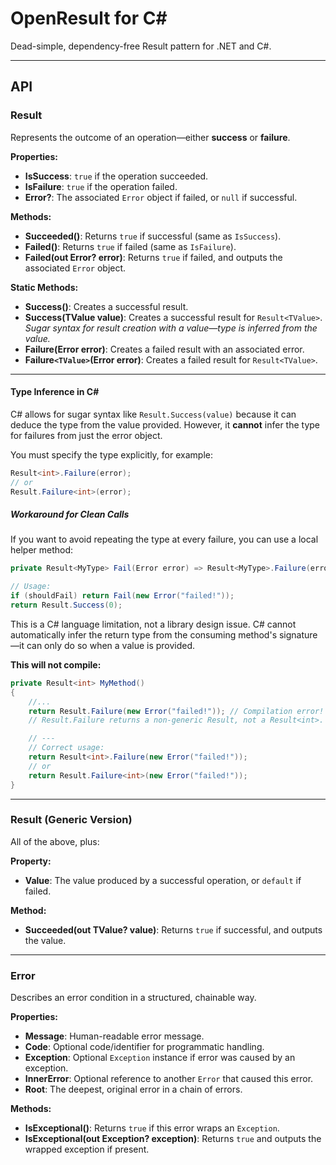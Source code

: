 # OpenResult for C\#

Dead-simple, dependency-free Result pattern for .NET and C#.

---

## API

### Result

Represents the outcome of an operation—either **success** or **failure**.

**Properties:**

* **IsSuccess**: `true` if the operation succeeded.
* **IsFailure**: `true` if the operation failed.
* **Error?**: The associated `Error` object if failed, or `null` if successful.

**Methods:**

* **Succeeded()**: Returns `true` if successful (same as `IsSuccess`).
* **Failed()**: Returns `true` if failed (same as `IsFailure`).
* **Failed(out Error? error)**: Returns `true` if failed, and outputs the associated `Error` object.

**Static Methods:**

* **Success()**: Creates a successful result.
* **Success(TValue value)**: Creates a successful result for `Result<TValue>`.
  <br/>*Sugar syntax for result creation with a value—type is inferred from the value.* 
* **Failure(Error error)**: Creates a failed result with an associated error.
* **Failure`<TValue>`(Error error)**: Creates a failed result for `Result<TValue>`.

---

#### Type Inference in C\#

C# allows for sugar syntax like `Result.Success(value)` because it can deduce the type from the value provided.
However, it **cannot** infer the type for failures from just the error object.

You must specify the type explicitly, for example:

```csharp
Result<int>.Failure(error);
// or
Result.Failure<int>(error);
```

##### Workaround for Clean Calls

If you want to avoid repeating the type at every failure, you can use a local helper method:

```csharp
private Result<MyType> Fail(Error error) => Result<MyType>.Failure(error); // <-- Helper

// Usage:
if (shouldFail) return Fail(new Error("failed!"));
return Result.Success(0);
```

This is a C# language limitation, not a library design issue.
C# cannot automatically infer the return type from the consuming method's signature—it can only do so when a value is provided.

**This will not compile:**

```csharp
private Result<int> MyMethod()
{
    //...
    return Result.Failure(new Error("failed!")); // Compilation error!
    // Result.Failure returns a non-generic Result, not a Result<int>.

    // ---
    // Correct usage:
    return Result<int>.Failure(new Error("failed!"));
    // or
    return Result.Failure<int>(new Error("failed!"));
}
```

---

### Result<TValue> (Generic Version)

All of the above, plus:

**Property:**

* **Value**: The value produced by a successful operation, or `default` if failed.

**Method:**

* **Succeeded(out TValue? value)**: Returns `true` if successful, and outputs the value.

---

### Error

Describes an error condition in a structured, chainable way.

**Properties:**

* **Message**: Human-readable error message.
* **Code**: Optional code/identifier for programmatic handling.
* **Exception**: Optional `Exception` instance if error was caused by an exception.
* **InnerError**: Optional reference to another `Error` that caused this error.
* **Root**: The deepest, original error in a chain of errors.

**Methods:**

* **IsExceptional()**: Returns `true` if this error wraps an `Exception`.
* **IsExceptional(out Exception? exception)**: Returns `true` and outputs the wrapped exception if present.
